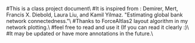 #This is a class project document\\
#It is inspired from : Demirer, Mert, Francis X. Diebold, Laura Liu, and Kamil Yilmaz. "Estimating global bank network connectedness."\\
#Thanks to ForceAltlas2 layout algorithm in my network plotting.\\
#feel free to read and use it (If you can read it clearly :)\\
#It may be updated or have more annotations in the future.\\
